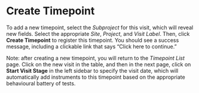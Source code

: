 # Create Timepoint

To add a new timepoint, select the *Subproject* for this visit, which will reveal new fields. Select the appropriate *Site*, *Project*, and *Visit Label*. Then, click **Create Timepoint** to register this timepoint. You should see a success message, including a clickable link that says “Click here to continue.”

Note: after creating a new timepoint, you will return to the _Timepoint List_ page. Click on the new visit in the table, and then in the next page, click on **Start Visit Stage** in the left sidebar to specify the visit date, which will automatically  add instruments to this timepoint based on the appropriate behavioural battery of tests.
